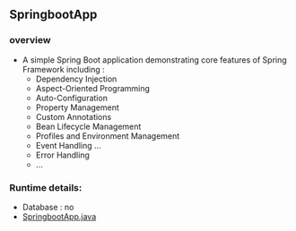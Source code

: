 ## SpringbootApp
### overview
- A simple Spring Boot application demonstrating core features of Spring Framework including :
  - Dependency Injection
  - Aspect-Oriented Programming
  - Auto-Configuration
  - Property Management
  - Custom Annotations
  - Bean Lifecycle Management
  - Profiles and Environment Management
  - Event Handling ...
  - Error Handling
  - ...

### Runtime details:
- Database : no
- [SpringbootApp.java](SpringbootApp.java)